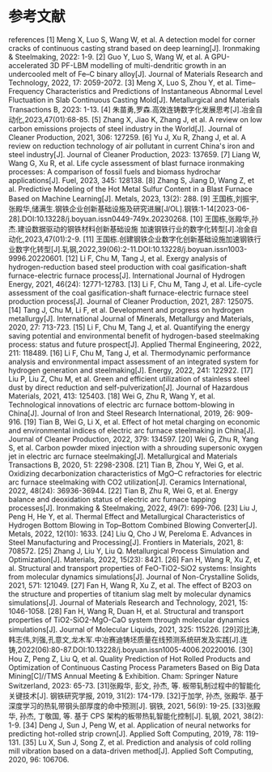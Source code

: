 # 参考文献
references
[1] Meng X, Luo S, Wang W, et al. A detection model for corner cracks of continuous casting strand based on deep learning[J]. Ironmaking & Steelmaking, 2022: 1-9.
[2] Guo Y, Luo S, Wang W, et al. A GPU-accelerated 3D PF-LBM modelling of multi-dendritic growth in an undercooled melt of Fe–C binary alloy[J]. Journal of Materials Research and Technology, 2022, 17: 2059-2072.
[3] Meng X, Luo S, Zhou Y, et al. Time–Frequency Characteristics and Predictions of Instantaneous Abnormal Level Fluctuation in Slab Continuous Casting Mold[J]. Metallurgical and Materials Transactions B, 2023: 1-13.
[4] 朱苗勇,罗森.高效连铸数字化发展思考[J].冶金自动化,2023,47(01):68-85.
[5] Zhang X, Jiao K, Zhang J, et al. A review on low carbon emissions projects of steel industry in the World[J]. Journal of Cleaner Production, 2021, 306: 127259.
[6] Yu J, Xu R, Zhang J, et al. A review on reduction technology of air pollutant in current China's iron and steel industry[J]. Journal of Cleaner Production, 2023: 137659.
[7] Liang W, Wang G, Xu R, et al. Life cycle assessment of blast furnace ironmaking processes: A comparison of fossil fuels and biomass hydrochar applications[J]. Fuel, 2023, 345: 128138.
[8] Zhang S, Jiang D, Wang Z, et al. Predictive Modeling of the Hot Metal Sulfur Content in a Blast Furnace Based on Machine Learning[J]. Metals, 2023, 13(2): 288.
[9] 王国栋,刘振宇,张殿华,储满生.钢铁企业创新基础设施及研究进展[J/OL].钢铁:1-14[2023-06-28].DOI:10.13228/j.boyuan.issn0449-749x.20230268.
[10] 王国栋,张殿华,孙杰.建设数据驱动的钢铁材料创新基础设施  加速钢铁行业的数字化转型[J].冶金自动化,2023,47(01):2-9.
[11] 王国栋.创建钢铁企业数字化创新基础设施加速钢铁行业数字化转型[J].轧钢,2022,39(06):2-11.DOI:10.13228/j.boyuan.issn1003-9996.20220601.
[12] Li F, Chu M, Tang J, et al. Exergy analysis of hydrogen-reduction based steel production with coal gasification-shaft furnace-electric furnace process[J]. International Journal of Hydrogen Energy, 2021, 46(24): 12771-12783.
[13] Li F, Chu M, Tang J, et al. Life-cycle assessment of the coal gasification-shaft furnace-electric furnace steel production process[J]. Journal of Cleaner Production, 2021, 287: 125075.
[14] Tang J, Chu M, Li F, et al. Development and progress on hydrogen metallurgy[J]. International Journal of Minerals, Metallurgy and Materials, 2020, 27: 713-723.
[15] Li F, Chu M, Tang J, et al. Quantifying the energy saving potential and environmental benefit of hydrogen-based steelmaking process: status and future prospect[J]. Applied Thermal Engineering, 2022, 211: 118489.
[16] Li F, Chu M, Tang J, et al. Thermodynamic performance analysis and environmental impact assessment of an integrated system for hydrogen generation and steelmaking[J]. Energy, 2022, 241: 122922.
[17] Liu P, Liu Z, Chu M, et al. Green and efficient utilization of stainless steel dust by direct reduction and self-pulverization[J]. Journal of Hazardous Materials, 2021, 413: 125403.
[18] Wei G, Zhu R, Wang Y, et al. Technological innovations of electric arc furnace bottom-blowing in China[J]. Journal of Iron and Steel Research International, 2019, 26: 909-916.
[19] Tian B, Wei G, Li X, et al. Effect of hot metal charging on economic and environmental indices of electric arc furnace steelmaking in China[J]. Journal of Cleaner Production, 2022, 379: 134597.
[20] Wei G, Zhu R, Yang S, et al. Carbon powder mixed injection with a shrouding supersonic oxygen jet in electric arc furnace steelmaking[J]. Metallurgical and Materials Transactions B, 2020, 51: 2298-2308.
[21] Tian B, Zhou Y, Wei G, et al. Oxidizing decarbonization characteristics of MgO–C refractories for electric arc furnace steelmaking with CO2 utilization[J]. Ceramics International, 2022, 48(24): 36936-36944.
[22] Tian B, Zhu R, Wei G, et al. Energy balance and deoxidation status of electric arc furnace tapping processes[J]. Ironmaking & Steelmaking, 2022, 49(7): 699-706.
[23] Liu J, Peng H, He Y, et al. Thermal Effect and Metallurgical Characteristics of Hydrogen Bottom Blowing in Top–Bottom Combined Blowing Converter[J]. Metals, 2022, 12(10): 1633.
[24] Liu Q, Cho J W, Pereloma E. Advances in Steel Manufacturing and Processing[J]. Frontiers in Materials, 2021, 8: 708572.
[25] Zhang J, Liu Y, Liu Q. Metallurgical Process Simulation and Optimization[J]. Materials, 2022, 15(23): 8421.
[26] Fan H, Wang R, Xu Z, et al. Structural and transport properties of FeO-TiO2-SiO2 systems: Insights from molecular dynamics simulations[J]. Journal of Non-Crystalline Solids, 2021, 571: 121049.
[27] Fan H, Wang R, Xu Z, et al. The effect of B2O3 on the structure and properties of titanium slag melt by molecular dynamics simulations[J]. Journal of Materials Research and Technology, 2021, 15: 1046-1058.
[28] Fan H, Wang R, Duan H, et al. Structural and transport properties of TiO2-SiO2-MgO-CaO system through molecular dynamics simulations[J]. Journal of Molecular Liquids, 2021, 325: 115226.
[29]邓比涛,韩志伟,刘强,孔意文,龙木军.中冶赛迪铸坯质量在线预测系统研发及实践[J].连铸,2022(06):80-87.DOI:10.13228/j.boyuan.issn1005-4006.20220016.
[30] Hou Z, Peng Z, Liu Q, et al. Quality Prediction of Hot Rolled Products and Optimization of Continuous Casting Process Parameters Based on Big Data Mining[C]//TMS Annual Meeting & Exhibition. Cham: Springer Nature Switzerland, 2023: 65-73.
[31]张殿华, 彭文, 孙杰, 等. 板带轧制过程中的智能化关键技术[J]. 钢铁研究学报, 2019, 31(2): 174-179.
[32]于加学, 孙杰, 张殿华. 基于深度学习的热轧带钢头部厚度的命中预测[J]. 钢铁, 2021, 56(9): 19-25.
[33]张殿华, 孙杰, 丁敬国, 等. 基于 CPS 架构的板带热轧智能化控制[J]. 轧钢, 2021, 38(2): 1-9.
[34] Deng J, Sun J, Peng W, et al. Application of neural networks for predicting hot-rolled strip crown[J]. Applied Soft Computing, 2019, 78: 119-131.
[35] Lu X, Sun J, Song Z, et al. Prediction and analysis of cold rolling mill vibration based on a data-driven method[J]. Applied Soft Computing, 2020, 96: 106706.
